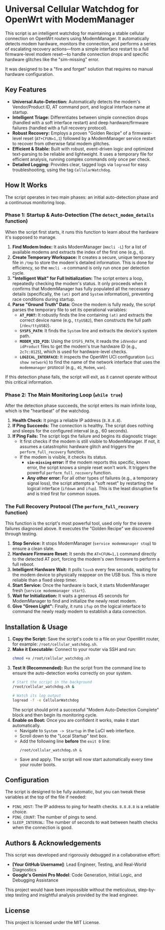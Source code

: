 # Universal Cellular Watchdog for OpenWrt with ModemManager

This script is an intelligent watchdog for maintaining a stable cellular connection on OpenWrt routers using ModemManager. It automatically detects modem hardware, monitors the connection, and performs a series of escalating recovery actions—from a simple interface restart to a full firmware-level modem reset—to handle connection drops and specific hardware glitches like the "sim-missing" error.

It was designed to be a "fire and forget" solution that requires no manual hardware configuration.

## Key Features

- **Universal Auto-Detection:** Automatically detects the modem's Vendor/Product ID, AT command port, and logical interface name at startup.
- **Intelligent Triage:** Differentiates between simple connection drops (handled with a soft interface restart) and deep hardware/firmware failures (handled with a full recovery protocol).
- **Robust Recovery:** Employs a proven "Golden Recipe" of a firmware-level reset (`AT+CFUN=1,1`) followed by a ModemManager service restart to recover from otherwise fatal modem glitches.
- **Efficient & Stable:** Built with robust, event-driven logic and optimized text-parsing to be reliable and lightweight. It uses a temporary file for efficient analysis, running complex commands only once per check.
- **Detailed Logging:** Provides clear, tagged logs via `logread` for easy troubleshooting, using the tag `CellularWatchdog`.

## How It Works

The script operates in two main phases: an initial auto-detection phase and a continuous monitoring loop.

### Phase 1: Startup & Auto-Detection (The `detect_modem_details` function)

When the script first starts, it runs this function to learn about the hardware it's supposed to manage.

1.  **Find Modem Index:** It asks ModemManager (`mmcli -L`) for a list of available modems and extracts the index of the first one (e.g., `0`).
2.  **Create Temporary Workspace:** It creates a secure, unique temporary file in `/tmp` to store the modem's detailed information. This is done for efficiency, so the `mmcli -m` command is only run once per detection cycle.
3.  **"Intelligent Wait" for Full Initialization:** The script enters a loop, repeatedly checking the modem's status. It only proceeds when it confirms that ModemManager has fully populated all the necessary details (specifically, the `(at)` port and `System` information), preventing race conditions during startup.
4.  **Parse "Ground Truth" Data:** Once the modem is fully ready, the script parses the temporary file to set its operational variables:
    -   **`AT_PORT`:** It robustly finds the line containing `(at)` and extracts the correct device name (e.g., `ttyUSB2`), then constructs the full path (`/dev/ttyUSB2`).
    -   **`SYSFS_PATH`:** It finds the `System` line and extracts the device's system path.
    -   **`MODEM_VID_PID`:** Using the `SYSFS_PATH`, it reads the `idVendor` and `idProduct` files to get the modem's true hardware ID (e.g., `2c7c:0125`), which is used for hardware-level checks.
    -   **`LOGICAL_INTERFACE`:** It inspects the OpenWrt UCI configuration (`uci show network`) to find the name of the network interface that uses the `modemmanager` protocol (e.g., `4G_Modem`, `wan`).

If this detection phase fails, the script will exit, as it cannot operate without this critical information.

### Phase 2: The Main Monitoring Loop (`while true`)

After the detection phase succeeds, the script enters its main infinite loop, which is the "heartbeat" of the watchdog.

1.  **Health Check:** It pings a reliable IP address (`8.8.8.8`).
2.  **If Ping Succeeds:** The connection is healthy. The script does nothing and sleeps for the configured interval (e.g., 60 seconds).
3.  **If Ping Fails:** The script logs the failure and begins its diagnostic triage:
    -   It first checks if the modem is still visible to ModemManager. If not, it assumes a catastrophic hardware glitch and triggers the `perform_full_recovery` function.
    -   If the modem is visible, it checks its status.
        -   **`sim-missing` error:** If the modem reports this specific, known error, the script knows a simple reset won't work. It triggers the powerful `perform_full_recovery` function.
        -   **Any other error:** For all other types of failures (e.g., a temporary signal loss), the script attempts a "soft reset" by restarting the logical interface (`ifdown` and `ifup`). This is the least disruptive fix and is tried first for common issues.

### The Full Recovery Protocol (The `perform_full_recovery` function)

This function is the script's most powerful tool, used only for the severe failures diagnosed above. It executes the "Golden Recipe" we discovered through testing.

1.  **Stop Service:** It stops ModemManager (`service modemmanager stop`) to ensure a clean slate.
2.  **Hardware Firmware Reset:** It sends the `AT+CFUN=1,1` command directly to the detected AT port, forcing the modem's own firmware to perform a full reboot.
3.  **Intelligent Hardware Wait:** It polls `lsusb` every few seconds, waiting for the modem device to physically reappear on the USB bus. This is more reliable than a fixed sleep timer.
4.  **Start Service:** Once the hardware is back, it starts ModemManager fresh (`service modemmanager start`).
5.  **Wait for Initialization:** It waits a generous 45 seconds for ModemManager to find and initialize the newly reset modem.
6.  **Give "Green Light":** Finally, it runs `ifup` on the logical interface to command the newly ready modem to establish a data connection.

## Installation & Usage

1.  **Copy the Script:** Save the script's code to a file on your OpenWrt router, for example: `/root/cellular_watchdog.sh`.
2.  **Make it Executable:** Connect to your router via SSH and run:
    ```bash
    chmod +x /root/cellular_watchdog.sh
    ```
3.  **Test It (Recommended):** Run the script from the command line to ensure the auto-detection works correctly on your system.
    ```bash
    # Start the script in the background
    /root/cellular_watchdog.sh &

    # Watch its log output
    logread -f -e CellularWatchdog
    ```
    The script should print a successful "Modem Auto-Detection Complete" block and then begin its monitoring cycle.
4.  **Enable on Boot:** Once you are confident it works, make it start automatically.
    -   Navigate to `System -> Startup` in the LuCI web interface.
    -   Scroll down to the "Local Startup" text box.
    -   Add the following line **before** the `exit 0` line:
        ```
        /root/cellular_watchdog.sh &
        ```
    -   Save and apply. The script will now start automatically every time your router boots.

## Configuration

The script is designed to be fully automatic, but you can tweak these variables at the top of the file if needed:
-   `PING_HOST`: The IP address to ping for health checks. `8.8.8.8` is a reliable choice.
-   `PING_COUNT`: The number of pings to send.
-   `SLEEP_INTERVAL`: The number of seconds to wait between health checks when the connection is good.

## Authors & Acknowledgements

This script was developed and rigorously debugged in a collaborative effort:

-   **[Your GitHub Username]**: Lead Engineer, Testing, and Real-World Diagnostics
-   **Google's Gemini Pro Model**: Code Generation, Initial Logic, and Debugging Assistance

This project would have been impossible without the meticulous, step-by-step testing and insightful analysis provided by the lead engineer.

## License
This project is licensed under the MIT License.

